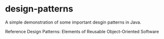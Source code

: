 # design-patterns
A simple demonstration of some important desgin patterns in Java.

Reference 
Design Patterns: Elements of Reusable Object-Oriented Software
